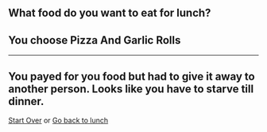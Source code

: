 ## What food do you want to eat for lunch?

## You choose Pizza And Garlic Rolls
---
You payed for you food but had to give it away to another person. Looks like you have to starve till dinner.
---
[Start Over](../cooking-food.md)
or
[Go back to lunch](lunch.md)
